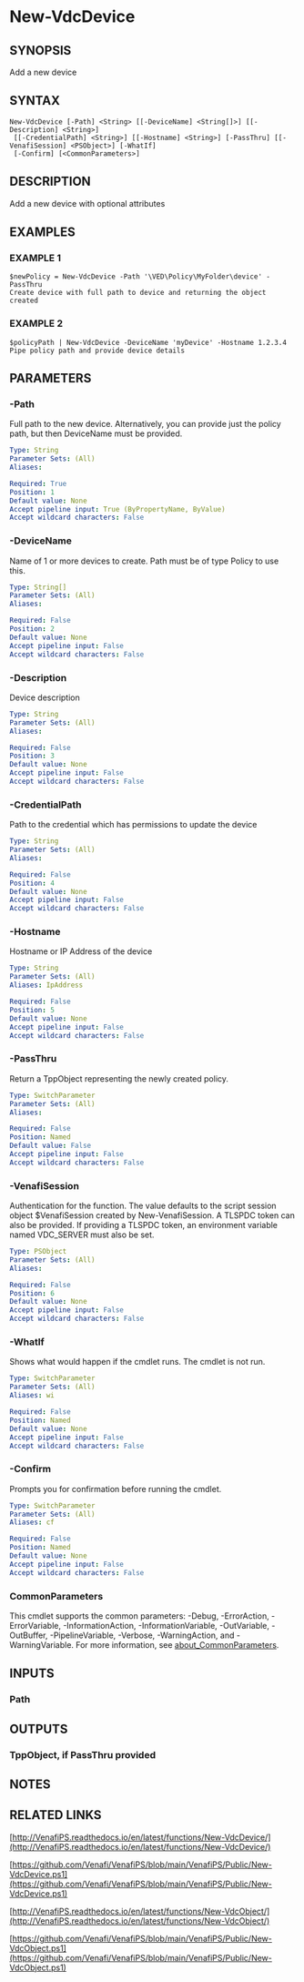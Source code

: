 # New-VdcDevice

## SYNOPSIS
Add a new device

## SYNTAX

```
New-VdcDevice [-Path] <String> [[-DeviceName] <String[]>] [[-Description] <String>]
 [[-CredentialPath] <String>] [[-Hostname] <String>] [-PassThru] [[-VenafiSession] <PSObject>] [-WhatIf]
 [-Confirm] [<CommonParameters>]
```

## DESCRIPTION
Add a new device with optional attributes

## EXAMPLES

### EXAMPLE 1
```
$newPolicy = New-VdcDevice -Path '\VED\Policy\MyFolder\device' -PassThru
Create device with full path to device and returning the object created
```

### EXAMPLE 2
```
$policyPath | New-VdcDevice -DeviceName 'myDevice' -Hostname 1.2.3.4
Pipe policy path and provide device details
```

## PARAMETERS

### -Path
Full path to the new device.
Alternatively, you can provide just the policy path, but then DeviceName must be provided.

```yaml
Type: String
Parameter Sets: (All)
Aliases:

Required: True
Position: 1
Default value: None
Accept pipeline input: True (ByPropertyName, ByValue)
Accept wildcard characters: False
```

### -DeviceName
Name of 1 or more devices to create. 
Path must be of type Policy to use this.

```yaml
Type: String[]
Parameter Sets: (All)
Aliases:

Required: False
Position: 2
Default value: None
Accept pipeline input: False
Accept wildcard characters: False
```

### -Description
Device description

```yaml
Type: String
Parameter Sets: (All)
Aliases:

Required: False
Position: 3
Default value: None
Accept pipeline input: False
Accept wildcard characters: False
```

### -CredentialPath
Path to the credential which has permissions to update the device

```yaml
Type: String
Parameter Sets: (All)
Aliases:

Required: False
Position: 4
Default value: None
Accept pipeline input: False
Accept wildcard characters: False
```

### -Hostname
Hostname or IP Address of the device

```yaml
Type: String
Parameter Sets: (All)
Aliases: IpAddress

Required: False
Position: 5
Default value: None
Accept pipeline input: False
Accept wildcard characters: False
```

### -PassThru
Return a TppObject representing the newly created policy.

```yaml
Type: SwitchParameter
Parameter Sets: (All)
Aliases:

Required: False
Position: Named
Default value: False
Accept pipeline input: False
Accept wildcard characters: False
```

### -VenafiSession
Authentication for the function.
The value defaults to the script session object $VenafiSession created by New-VenafiSession.
A TLSPDC token can also be provided.
If providing a TLSPDC token, an environment variable named VDC_SERVER must also be set.

```yaml
Type: PSObject
Parameter Sets: (All)
Aliases:

Required: False
Position: 6
Default value: None
Accept pipeline input: False
Accept wildcard characters: False
```

### -WhatIf
Shows what would happen if the cmdlet runs.
The cmdlet is not run.

```yaml
Type: SwitchParameter
Parameter Sets: (All)
Aliases: wi

Required: False
Position: Named
Default value: None
Accept pipeline input: False
Accept wildcard characters: False
```

### -Confirm
Prompts you for confirmation before running the cmdlet.

```yaml
Type: SwitchParameter
Parameter Sets: (All)
Aliases: cf

Required: False
Position: Named
Default value: None
Accept pipeline input: False
Accept wildcard characters: False
```

### CommonParameters
This cmdlet supports the common parameters: -Debug, -ErrorAction, -ErrorVariable, -InformationAction, -InformationVariable, -OutVariable, -OutBuffer, -PipelineVariable, -Verbose, -WarningAction, and -WarningVariable. For more information, see [about_CommonParameters](http://go.microsoft.com/fwlink/?LinkID=113216).

## INPUTS

### Path
## OUTPUTS

### TppObject, if PassThru provided
## NOTES

## RELATED LINKS

[http://VenafiPS.readthedocs.io/en/latest/functions/New-VdcDevice/](http://VenafiPS.readthedocs.io/en/latest/functions/New-VdcDevice/)

[https://github.com/Venafi/VenafiPS/blob/main/VenafiPS/Public/New-VdcDevice.ps1](https://github.com/Venafi/VenafiPS/blob/main/VenafiPS/Public/New-VdcDevice.ps1)

[http://VenafiPS.readthedocs.io/en/latest/functions/New-VdcObject/](http://VenafiPS.readthedocs.io/en/latest/functions/New-VdcObject/)

[https://github.com/Venafi/VenafiPS/blob/main/VenafiPS/Public/New-VdcObject.ps1](https://github.com/Venafi/VenafiPS/blob/main/VenafiPS/Public/New-VdcObject.ps1)

